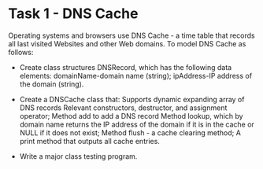 # Task 1 - DNS Cache

Operating systems and browsers use DNS Cache - a time table that records all last visited Websites and other Web domains. 
To model DNS Cache as follows:
- Create class structures DNSRecord, which has the following data elements:
  domainName-domain name (string);
  ipAddress-IP address of the domain (string).
  
- Create a DNSCache class that:
  Supports dynamic expanding array of DNS records
  Relevant constructors, destructor, and assignment operator;
  Method add to add a DNS record
  Method lookup, which by domain name returns the IP address of the domain if it is in the cache or NULL if it does not exist;
  Method flush - a cache clearing method;
  A print method that outputs all cache entries.
  
- Write a major class testing program.
